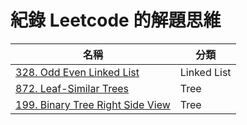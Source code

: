 # 紀錄 Leetcode 的解題思維

| 名稱                                                                              | 分類        |
| --------------------------------------------------------------------------------- | ----------- |
| [328. Odd Even Linked List](./328.%20Odd%20Even%20Linked%20List/approach.md)      | Linked List |
| [872. Leaf-Similar Trees](./872.%20Leaf-Similar%20Trees/approach.md)              | Tree        |
| [199. Binary Tree Right Side View](./199.%20Binary%20Tree%20Right%20Side%20View/) | Tree        |
